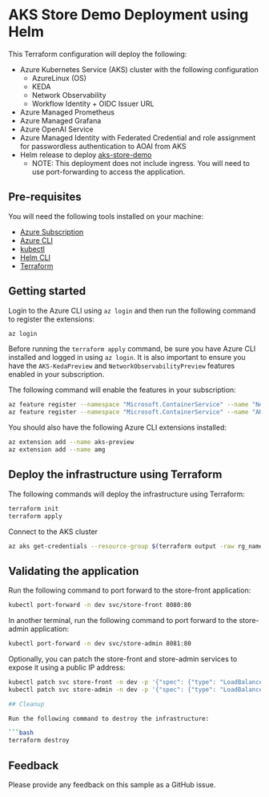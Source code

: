 # AKS Store Demo Deployment using Helm

This Terraform configuration will deploy the following:

- Azure Kubernetes Service (AKS) cluster with the following configuration
  - AzureLinux (OS)
  - KEDA
  - Network Observability
  - Workflow Identity + OIDC Issuer URL
- Azure Managed Prometheus
- Azure Managed Grafana
- Azure OpenAI Service
- Azure Managed Identity with Federated Credential and role assignment for passwordless authentication to AOAI from AKS
- Helm release to deploy [aks-store-demo](https://github.com/azure-samples/aks-store-demo)
  - NOTE: This deployment does not include ingress. You will need to use port-forwarding to access the application.

## Pre-requisites

You will need the following tools installed on your machine:

- [Azure Subscription](https://azure.microsoft.com/get-started/)
- [Azure CLI](https://docs.microsoft.com/cli/azure/install-azure-cli?view=azure-cli-latest)
- [kubectl](https://kubernetes.io/docs/tasks/tools/)
- [Helm CLI](https://helm.sh/docs/intro/install/)
- [Terraform](https://www.terraform.io/downloads.html)

## Getting started

Login to the Azure CLI using `az login` and then run the following command to register the extensions:

```bash
az login
```

Before running the `terraform apply` command, be sure you have Azure CLI installed and logged in using `az login`. It is also important to ensure you have the `AKS-KedaPreview` and `NetworkObservabilityPreview` features enabled in your subscription.

The following command will enable the features in your subscription:

```bash
az feature register --namespace "Microsoft.ContainerService" --name "NetworkObservabilityPreview"
az feature register --namespace "Microsoft.ContainerService" --name "AKS-KedaPreview"
```

You should also have the following Azure CLI extensions installed:

```bash
az extension add --name aks-preview
az extension add --name amg
```

## Deploy the infrastructure using Terraform

The following commands will deploy the infrastructure using Terraform:

```bash
terraform init
terraform apply
```

Connect to the AKS cluster

```bash
az aks get-credentials --resource-group $(terraform output -raw rg_name) --name $(terraform output -raw aks_name)
```

## Validating the application

Run the following command to port forward to the store-front application:

```bash
kubectl port-forward -n dev svc/store-front 8080:80
```

In another terminal, run the following command to port forward to the store-admin application:

```bash
kubectl port-forward -n dev svc/store-admin 8081:80
```

Optionally, you can patch the store-front and store-admin services to expose it using a public IP address:

```bash
kubectl patch svc store-front -n dev -p '{"spec": {"type": "LoadBalancer"}}'
kubectl patch svc store-admin -n dev -p '{"spec": {"type": "LoadBalancer"}}'

## Cleanup

Run the following command to destroy the infrastructure:

```bash
terraform destroy
```

## Feedback

Please provide any feedback on this sample as a GitHub issue.
